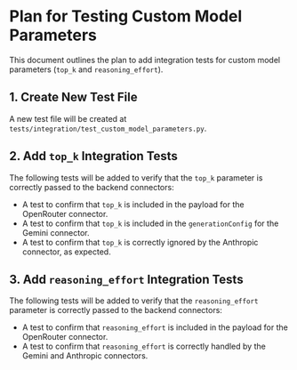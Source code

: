# Plan for Testing Custom Model Parameters

This document outlines the plan to add integration tests for custom model parameters (`top_k` and `reasoning_effort`).

## 1. Create New Test File

A new test file will be created at `tests/integration/test_custom_model_parameters.py`.

## 2. Add `top_k` Integration Tests

The following tests will be added to verify that the `top_k` parameter is correctly passed to the backend connectors:

*   A test to confirm that `top_k` is included in the payload for the OpenRouter connector.
*   A test to confirm that `top_k` is included in the `generationConfig` for the Gemini connector.
*   A test to confirm that `top_k` is correctly ignored by the Anthropic connector, as expected.

## 3. Add `reasoning_effort` Integration Tests

The following tests will be added to verify that the `reasoning_effort` parameter is correctly passed to the backend connectors:

*   A test to confirm that `reasoning_effort` is included in the payload for the OpenRouter connector.
*   A test to confirm that `reasoning_effort` is correctly handled by the Gemini and Anthropic connectors.
